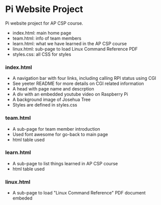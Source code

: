 # Pi Website Project

Pi website project for AP CSP course.

- index.html: main home page
- team.html: info of team members
- learn.html: what we have learned in the AP CSP course
- linux.html: sub-page to load Linux Command Reference PDF
- styles.css: all CSS for styles

### index.html

- A navigation bar with four links, including calling RPI status using CGI
- See yeeter README for more details on CGI related information
- A head with page name and descrption
- A div with an embedded youtube video on Raspberry Pi
- A background image of Josehua Tree
- Styles are defined in styles.css

### team.html

- A sub-page for team member introduction
- Used font awesome for go-back to main page
- html table used

### learn.html

- A sub-page to list things learned in AP CSP course
- html table used

### linux.html

- A sub-page to load "Linux Command Reference" PDF document embeded



